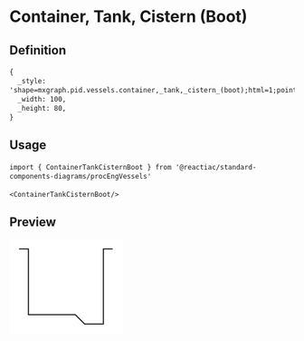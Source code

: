 # Container, Tank, Cistern (Boot)

## Definition

```
{
  _style: 'shape=mxgraph.pid.vessels.container,_tank,_cistern_(boot);html=1;pointerEvents=1;align=center;verticalLabelPosition=bottom;verticalAlign=top;dashed=0;',
  _width: 100,
  _height: 80,
}
```

## Usage

```
import { ContainerTankCisternBoot } from '@reactiac/standard-components-diagrams/procEngVessels'

<ContainerTankCisternBoot/>
```

## Preview

<img src="./container-tank-cistern-boot.png" width="200"/>
